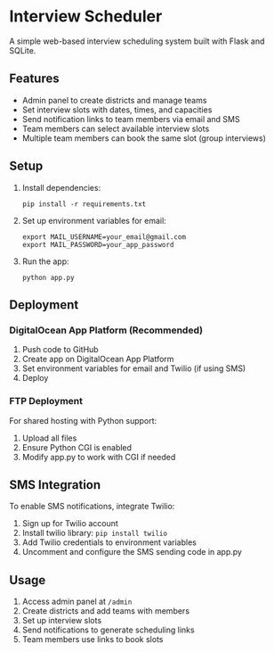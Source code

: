 # Interview Scheduler

A simple web-based interview scheduling system built with Flask and SQLite.

## Features

- Admin panel to create districts and manage teams
- Set interview slots with dates, times, and capacities
- Send notification links to team members via email and SMS
- Team members can select available interview slots
- Multiple team members can book the same slot (group interviews)

## Setup

1. Install dependencies:
   ```
   pip install -r requirements.txt
   ```

2. Set up environment variables for email:
   ```
   export MAIL_USERNAME=your_email@gmail.com
   export MAIL_PASSWORD=your_app_password
   ```

3. Run the app:
   ```
   python app.py
   ```

## Deployment

### DigitalOcean App Platform (Recommended)
1. Push code to GitHub
2. Create app on DigitalOcean App Platform
3. Set environment variables for email and Twilio (if using SMS)
4. Deploy

### FTP Deployment
For shared hosting with Python support:
1. Upload all files
2. Ensure Python CGI is enabled
3. Modify app.py to work with CGI if needed

## SMS Integration

To enable SMS notifications, integrate Twilio:
1. Sign up for Twilio account
2. Install twilio library: `pip install twilio`
3. Add Twilio credentials to environment variables
4. Uncomment and configure the SMS sending code in app.py

## Usage

1. Access admin panel at `/admin`
2. Create districts and add teams with members
3. Set up interview slots
4. Send notifications to generate scheduling links
5. Team members use links to book slots